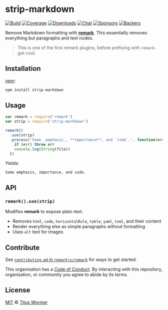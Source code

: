 # strip-markdown

[![Build][build-badge]][build]
[![Coverage][coverage-badge]][coverage]
[![Downloads][downloads-badge]][downloads]
[![Chat][chat-badge]][chat]
[![Sponsors][sponsors-badge]][collective]
[![Backers][backers-badge]][collective]

Remove Markdown formatting with [**remark**][remark].  This essentially removes
everything but paragraphs and text nodes.

> This is one of the first remark plugins, before prefixing with
> `remark-` got cool.

## Installation

[npm][]:

```bash
npm install strip-markdown
```

## Usage

```javascript
var remark = require('remark')
var strip = require('strip-markdown')

remark()
  .use(strip)
  .process('Some _emphasis_, **importance**, and `code`.', function(err, file) {
    if (err) throw err
    console.log(String(file))
  })
```

Yields:

```text
Some emphasis, importance, and code.
```

## API

### `remark().use(strip)`

Modifies **remark** to expose plain-text.

*   Removes `html`, `code`, `horizontalRule`, `table`, `yaml`, `toml`, and their
    content
*   Render everything else as simple paragraphs without formatting
*   Uses `alt` text for images

## Contribute

See [`contributing.md` in `remarkjs/remark`][contributing] for ways to get
started.

This organisation has a [Code of Conduct][coc].  By interacting with this
repository, organisation, or community you agree to abide by its terms.

## License

[MIT][license] © [Titus Wormer][author]

<!-- Definitions -->

[build-badge]: https://img.shields.io/travis/remarkjs/strip-markdown.svg

[build]: https://travis-ci.org/remarkjs/strip-markdown

[coverage-badge]: https://img.shields.io/codecov/c/github/remarkjs/strip-markdown.svg

[coverage]: https://codecov.io/github/remarkjs/strip-markdown

[downloads-badge]: https://img.shields.io/npm/dm/strip-markdown.svg

[downloads]: https://www.npmjs.com/package/strip-markdown

[chat-badge]: https://img.shields.io/badge/join%20the%20community-on%20spectrum-7b16ff.svg

[chat]: https://spectrum.chat/unified/remark

[sponsors-badge]: https://opencollective.com/unified/sponsors/badge.svg

[backers-badge]: https://opencollective.com/unified/backers/badge.svg

[collective]: https://opencollective.com/unified

[npm]: https://docs.npmjs.com/cli/install

[license]: license

[author]: https://wooorm.com

[remark]: https://github.com/remarkjs/remark

[contributing]: https://github.com/remarkjs/remark/blob/master/contributing.md

[coc]: https://github.com/remarkjs/remark/blob/master/code-of-conduct.md

